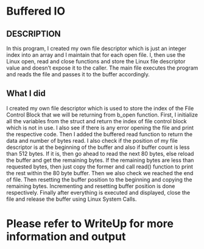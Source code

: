 # Buffered IO

## DESCRIPTION
In this program, I created my own file descriptor which is just an integer index into an array and I maintain that for each open file. I, then use the Linux open, read and close functions and store the Linux file descriptor value and doesn’t expose it to the caller. The main file executes the program and reads the file and passes it to the buffer accordingly.

## What I did
I created my own file descriptor which is used to store the index of the File Control Block that we will be returning from b_open function. First, I initialize all the variables from the struct and return the index of file control block which is not in use. I also see if there is any error opening the file and print the respective code. Then I added the buffered read function to return the data and number of bytes read. I also check if the position of my file descriptor is at the beginning of the buffer and also if buffer count is less than 512 bytes. If it is, then go ahead to read the next 80 bytes, else reload the buffer and get the remaining bytes. If the remaining bytes are less than requested bytes, then just copy the former and call read() function to print the rest within the 80 byte buffer. Then we also check we reached the end of file. Then resetting the buffer position to the beginning and copying the remaining bytes. Incrementing and resetting buffer position is done respectively. Finally after everything is executed and displayed, close the file and release the buffer using Linux System Calls.

# Please refer to WriteUp for more information and output

